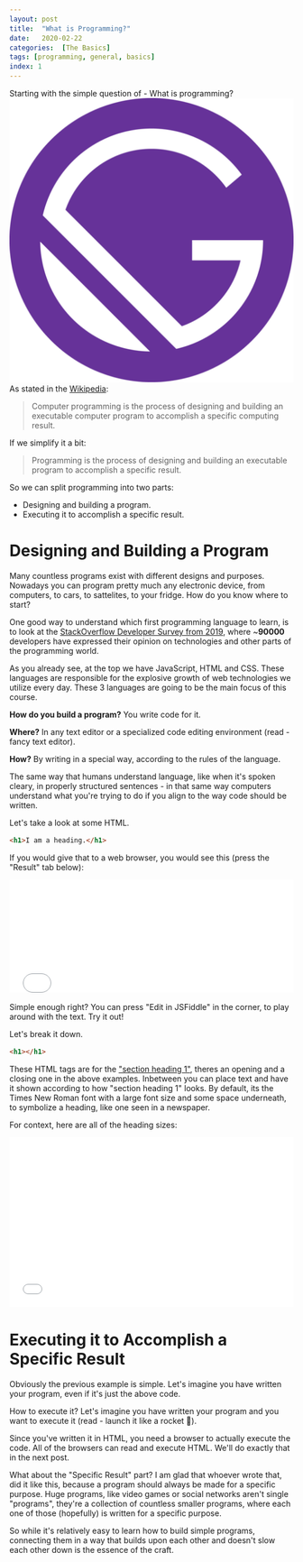 ```yaml
---
layout: post
title:  "What is Programming?"
date:   2020-02-22
categories:  [The Basics]
tags: [programming, general, basics]
index: 1
---
```


Starting with the simple question of - What is programming? 
![Gatsby](./icon.png)
As stated in the [Wikipedia](https://en.wikipedia.org/wiki/Computer_programming):

> Computer programming is the process of designing and building an executable computer program to accomplish a specific computing result.

If we simplify it a bit:

> Programming is the process of designing and building an executable program to accomplish a specific result.

So we can split programming into two parts:

* Designing and building a program.
* Executing it to accomplish a specific result.

# Designing and Building a Program

Many countless programs exist with different designs and purposes. Nowadays you can program pretty much any electronic device, from computers, to cars, to sattelites, to your fridge. How do you know where to start? 

One good way to understand which first programming language to learn, is to look at the [StackOverflow Developer Survey from 2019](https://insights.stackoverflow.com/survey/2019#most-popular-technologies), where ~**90000** developers have expressed their opinion on technologies and other parts of the programming world.

As you already see, at the top we have JavaScript, HTML and CSS. These languages are responsible for the explosive growth of web technologies we utilize every day. These 3 languages are going to be the main focus of this course.

**How do you build a program?** You write code for it. 

**Where?** In any text editor or a specialized code editing environment (read - fancy text editor).

**How?** By writing in a special way, according to the rules of the language.

The same way that humans understand language, like when it's spoken cleary, in properly structured sentences - in that same way computers understand what you're trying to do if you align to the way code should be written.

Let's take a look at some HTML.

```html
<h1>I am a heading.</h1>
```

If you would give that to a web browser, you would see this (press the "Result" tab below):

<iframe width="100%" height="200" src="//jsfiddle.net/itshazy/aw5q8x6c/3/embedded/html,result/dark/" allowfullscreen="allowfullscreen" allowpaymentrequest frameborder="0"></iframe>

Simple enough right? You can press "Edit in JSFiddle" in the corner, to play around with the text. Try it out!

Let's break it down.

```html
<h1></h1>
```

These HTML tags are for the ["section heading 1"](https://developer.mozilla.org/en-US/docs/Web/HTML/Element/Heading_Elements), theres an opening and a closing one in the above examples. Inbetween you can place text and have it shown according to how "section heading 1" looks. By default, its the Times New Roman font with a large font size and some space underneath, to symbolize a heading, like one seen in a newspaper.

For context, here are all of the heading sizes:

<iframe width="100%" height="300" src="//jsfiddle.net/itshazy/2tvqn4r5/embedded/html,result/dark/" allowfullscreen="allowfullscreen" allowpaymentrequest frameborder="0"></iframe>

# Executing it to Accomplish a Specific Result

Obviously the previous example is simple. Let's imagine you have written your program, even if it's just the above code.

How to execute it? Let's imagine you have written your program and you want to execute it (read - launch it like a rocket 🚀). 

Since you've written it in HTML, you need a browser to actually execute the code. All of the browsers can read and execute HTML. We'll do exactly that in the next post.

What about the "Specific Result" part? I am glad that whoever wrote that, did it like this, because a program should always be made for a specific purpose. Huge programs, like video games or social networks aren't single "programs", they're a collection of countless smaller programs, where each one of those (hopefully) is written for a specific purpose. 

So while it's relatively easy to learn how to build simple programs, connecting them in a way that builds upon each other and doesn't slow each other down is the essence of the craft.
